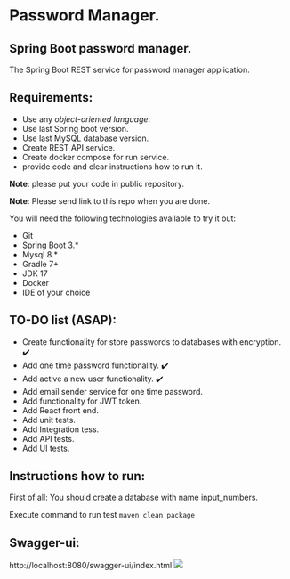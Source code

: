 # Password Manager.

## Spring Boot password manager.

The Spring Boot REST service for password manager application.

## Requirements:

- Use any *object-oriented language*.
- Use last Spring boot version.
- Use last MySQL database version.
- Create REST API service.
- Create docker compose for run service.
- provide code and clear instructions how to run it.

**Note**: please put your code in public repository.

**Note**: Please send link to this repo when you are done.

You will need the following technologies available to try it out:

* Git
* Spring Boot 3.*
* Mysql 8.*
* Gradle 7+
* JDK 17
* Docker
* IDE of your choice

## TO-DO list (ASAP):

- Create functionality for store passwords to databases with encryption. ✔️
- Add one time password functionality. ✔️
- Add active a new user functionality. ✔️
- Add email sender service for one time password. 
- Add functionality for JWT token.
- Add React front end.
- Add unit tests. 
- Add Integration tess.
- Add API tests. 
- Add UI tests.


## Instructions how to run:

First of all: You should create a database with name input_numbers.

Execute command
to run test ```maven clean package```

## Swagger-ui:
http://localhost:8080/swagger-ui/index.html
![](https://i.postimg.cc/bwsGyd5K/218014eb-92fc-4c14-b5a9-e9834813deb8.png)
